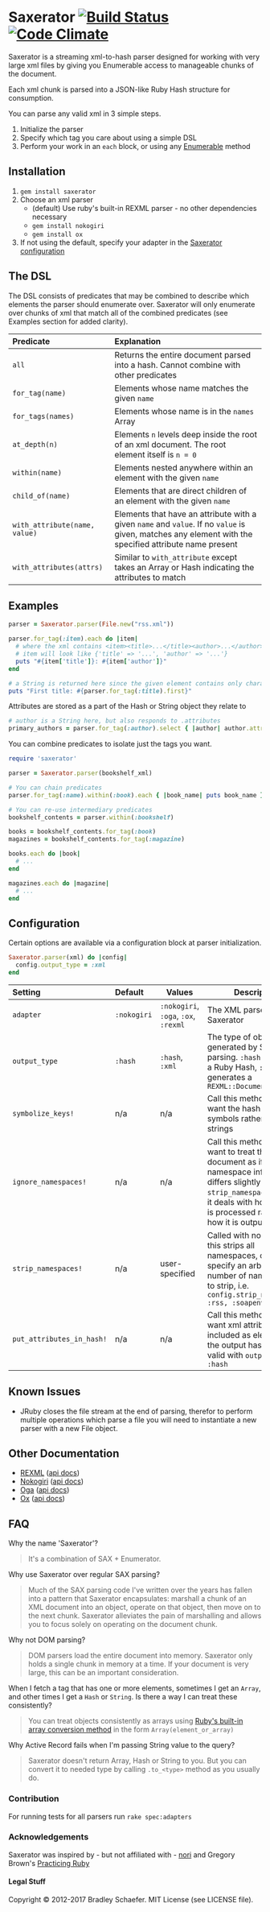 Saxerator [![Build Status](https://secure.travis-ci.org/soulcutter/saxerator.png?branch=master)](http://travis-ci.org/soulcutter/saxerator) [![Code Climate](https://codeclimate.com/github/soulcutter/saxerator.png)](https://codeclimate.com/github/soulcutter/saxerator)
=========

Saxerator is a streaming xml-to-hash parser designed for working with very large xml files by
giving you Enumerable access to manageable chunks of the document.

Each xml chunk is parsed into a JSON-like Ruby Hash structure for consumption.

You can parse any valid xml in 3 simple steps.

1. Initialize the parser
1. Specify which tag you care about using a simple DSL
1. Perform your work in an `each` block, or using any [Enumerable](http://apidock.com/ruby/Enumerable)
method

Installation
------------
1. `gem install saxerator`
1. Choose an xml parser
    * (default) Use ruby's built-in REXML parser - no other dependencies necessary
    * `gem install nokogiri`
    * `gem install ox`
1. If not using the default, specify your adapter in the [Saxerator configuration](#configuration)

The DSL
-------
The DSL consists of predicates that may be combined to describe which elements the parser should enumerate over.
Saxerator will only enumerate over chunks of xml that match all of the combined predicates (see Examples section
for added clarity).

| Predicate        | Explanation |
|:-----------------|:------------|
| `all`            | Returns the entire document parsed into a hash. Cannot combine with other predicates
| `for_tag(name)`  | Elements whose name matches the given `name`
| `for_tags(names)`| Elements whose name is in the `names` Array
| `at_depth(n)`    | Elements `n` levels deep inside the root of an xml document. The root element itself is `n = 0`
| `within(name)`   | Elements nested anywhere within an element with the given `name`
| `child_of(name)` | Elements that are direct children of an element with the given `name`
| `with_attribute(name, value)` | Elements that have an attribute with a given `name` and `value`. If no `value` is given, matches any element with the specified attribute name present
| `with_attributes(attrs)` | Similar to `with_attribute` except takes an Array or Hash indicating the attributes to match

Examples
--------
```ruby
parser = Saxerator.parser(File.new("rss.xml"))

parser.for_tag(:item).each do |item|
  # where the xml contains <item><title>...</title><author>...</author></item>
  # item will look like {'title' => '...', 'author' => '...'}
  puts "#{item['title']}: #{item['author']}"
end

# a String is returned here since the given element contains only character data
puts "First title: #{parser.for_tag(:title).first}"
```

Attributes are stored as a part of the Hash or String object they relate to

```ruby
# author is a String here, but also responds to .attributes
primary_authors = parser.for_tag(:author).select { |author| author.attributes['type'] == 'primary' }
```

You can combine predicates to isolate just the tags you want.

```ruby
require 'saxerator'

parser = Saxerator.parser(bookshelf_xml)

# You can chain predicates
parser.for_tag(:name).within(:book).each { |book_name| puts book_name }

# You can re-use intermediary predicates
bookshelf_contents = parser.within(:bookshelf)

books = bookshelf_contents.for_tag(:book)
magazines = bookshelf_contents.for_tag(:magazine)

books.each do |book|
  # ...
end

magazines.each do |magazine|
  # ...
end
```

Configuration
-------------

Certain options are available via a configuration block at parser initialization.

```ruby
Saxerator.parser(xml) do |config|
  config.output_type = :xml
end
```

| Setting           | Default | Values          | Description
|:------------------|:--------|-----------------|------------
| `adapter`         | `:nokogiri` | `:nokogiri`, `:oga`, `:ox`, `:rexml` | The XML parser used by Saxerator |
| `output_type`     | `:hash` | `:hash`, `:xml` | The type of object generated by Saxerator's parsing. `:hash` generates a Ruby Hash, `:xml` generates a `REXML::Document`
| `symbolize_keys!` | n/a     | n/a             | Call this method if you want the hash keys to be symbols rather than strings
| `ignore_namespaces!`| n/a   | n/a             | Call this method if you want to treat the XML document as if it has no namespace information. It differs slightly from `strip_namespaces!` since it deals with how the XML is processed rather than how it is output
| `strip_namespaces!`| n/a     | user-specified  | Called with no arguments this strips all namespaces, or you may specify an arbitrary number of namespaces to strip, i.e. `config.strip_namespaces! :rss, :soapenv`
| `put_attributes_in_hash!` | n/a     | n/a             | Call this method if you want xml attributes included as elements of the output hash - only valid with `output_type = :hash`

Known Issues
------------
* JRuby closes the file stream at the end of parsing, therefor to perform multiple operations
  which parse a file you will need to instantiate a new parser with a new File object.

Other Documentation
-------------------
* [REXML](http://www.germane-software.com/software/rexml/) ([api docs](http://ruby-doc.org/stdlib-2.4.0/libdoc/rexml/rdoc/REXML/Document.html))
* [Nokogiri](http://www.nokogiri.org/) ([api docs](http://www.rubydoc.info/github/sparklemotion/nokogiri))
* [Oga](https://github.com/YorickPeterse/oga) ([api docs](http://code.yorickpeterse.com/oga/latest/))
* [Ox](https://github.com/ohler55/ox) ([api docs](http://www.ohler.com/ox/))

FAQ
---
Why the name 'Saxerator'?

  > It's a combination of SAX + Enumerator.

Why use Saxerator over regular SAX parsing?

  > Much of the SAX parsing code I've written over the years has fallen into a pattern that Saxerator encapsulates:
  > marshall a chunk of an XML document into an object, operate on that object, then move on to the
  > next chunk. Saxerator alleviates the pain of marshalling and allows you to focus solely on operating on the
  > document chunk.

Why not DOM parsing?

  > DOM parsers load the entire document into memory. Saxerator only holds a single chunk in memory at a time. If your
  > document is very large, this can be an important consideration.

When I fetch a tag that has one or more elements, sometimes I get an `Array`, and other times I get a `Hash` or `String`. Is there a way I can treat these consistently?

  > You can treat objects consistently as arrays using
  > [Ruby's built-in array conversion method](http://www.ruby-doc.org/core-2.1.1/Kernel.html#method-i-Array)
  > in the form `Array(element_or_array)`

Why Active Record fails when I'm passing String value to the query?

  > Saxerator doesn't return Array, Hash or String to you. But you can convert it to needed type by calling `.to_<type>` method as you usually do.

###  Contribution ###

For running tests for all parsers run `rake spec:adapters`

### Acknowledgements ###
Saxerator was inspired by - but not affiliated with - [nori](https://github.com/savonrb/nori) and Gregory Brown's
[Practicing Ruby](http://practicingruby.com/)

#### Legal Stuff ####
Copyright © 2012-2017 Bradley Schaefer. MIT License (see LICENSE file).
